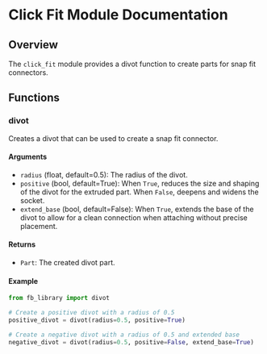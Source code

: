 # Click Fit Module Documentation

## Overview

The `click_fit` module provides a divot function to create parts for snap fit connectors.

## Functions

### divot

Creates a divot that can be used to create a snap fit connector.

#### Arguments

- `radius` (float, default=0.5): The radius of the divot.
- `positive` (bool, default=True): When `True`, reduces the size and shaping of the divot for the extruded part. When `False`, deepens and widens the socket.
- `extend_base` (bool, default=False): When `True`, extends the base of the divot to allow for a clean connection when attaching without precise placement.

#### Returns

- `Part`: The created divot part.

#### Example

```python
from fb_library import divot

# Create a positive divot with a radius of 0.5
positive_divot = divot(radius=0.5, positive=True)

# Create a negative divot with a radius of 0.5 and extended base
negative_divot = divot(radius=0.5, positive=False, extend_base=True)